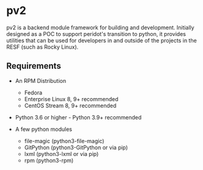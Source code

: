 # pv2

pv2 is a backend module framework for building and development. Initially
designed as a POC to support peridot's transition to python, it provides
utilities that can be used for developers in and outside of the projects
in the RESF (such as Rocky Linux).

## Requirements

* An RPM Distribution

  * Fedora
  * Enterprise Linux 8, 9+ recommended
  * CentOS Stream 8, 9+ recommended

* Python 3.6 or higher - Python 3.9+ recommended
* A few python modules

  * file-magic (python3-file-magic)
  * GitPython (python3-GitPython or via pip)
  * lxml (python3-lxml or via pip)
  * rpm (python3-rpm)
